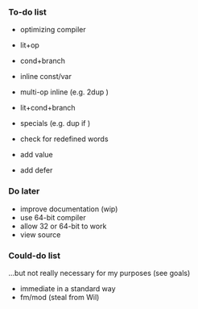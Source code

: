 ### To-do list

* optimizing compiler
* lit+op
* cond+branch
* inline const/var
* multi-op inline (e.g. 2dup )
* lit+cond+branch
* specials (e.g. dup if )

* check for redefined words
* add value
* add defer

### Do later

* improve documentation (wip)
* use 64-bit compiler
* allow 32 or 64-bit to work
* view source


### Could-do list

...but not really necessary for my purposes (see goals)

* immediate in a standard way
* fm/mod (steal from Wil)
